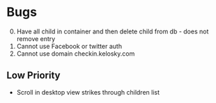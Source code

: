 # Bugs

0. Have all child in container and then delete child from db - does not remove entry
0. Cannot use Facebook or twitter auth
0.  Cannot use domain checkin.kelosky.com

## Low Priority

- Scroll in desktop view strikes through children list